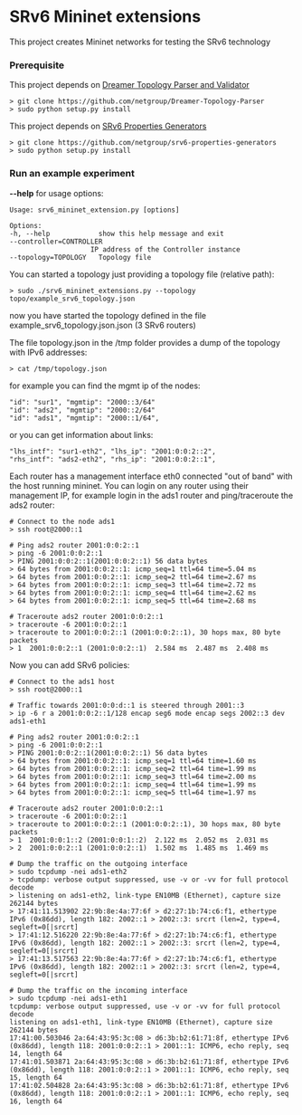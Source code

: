 # SRv6 Mininet extensions  #

This project creates Mininet networks for testing the SRv6 technology

### Prerequisite ###

This project depends on [Dreamer Topology Parser and Validator](https://github.com/netgroup/Dreamer-Topology-Parser)

    > git clone https://github.com/netgroup/Dreamer-Topology-Parser
    > sudo python setup.py install

This project depends on [SRv6 Properties Generators](https://github.com/netgroup/srv6-properties-generators)

    > git clone https://github.com/netgroup/srv6-properties-generators
    > sudo python setup.py install

### Run an example experiment ###

**--help** for usage options:

    Usage: srv6_mininet_extension.py [options]

    Options:
    -h, --help            show this help message and exit
    --controller=CONTROLLER
                        IP address of the Controller instance
    --topology=TOPOLOGY   Topology file

You can started a topology just providing a topology file (relative path):

    > sudo ./srv6_mininet_extensions.py --topology topo/example_srv6_topology.json

now you have started the topology defined in the file example_srv6_topology.json.json (3 SRv6 routers)

The file topology.json in the /tmp folder provides a dump of the topology with IPv6 addresses: 

    > cat /tmp/topology.json

for example you can find the mgmt ip of the nodes: 

    "id": "sur1", "mgmtip": "2000::3/64"
    "id": "ads2", "mgmtip": "2000::2/64"
    "id": "ads1", "mgmtip": "2000::1/64", 

or you can get information about links:

    "lhs_intf": "sur1-eth2", "lhs_ip": "2001:0:0:2::2", 
    "rhs_intf": "ads2-eth2", "rhs_ip": "2001:0:0:2::1", 

Each router has a management interface eth0 connected "out of band" with the host running mininet. You can login on any router using their management IP, for example login in the ads1 router and ping/traceroute the ads2 router:

    # Connect to the node ads1
    > ssh root@2000::1

    # Ping ads2 router 2001:0:0:2::1
    > ping -6 2001:0:0:2::1
    > PING 2001:0:0:2::1(2001:0:0:2::1) 56 data bytes
    > 64 bytes from 2001:0:0:2::1: icmp_seq=1 ttl=64 time=5.04 ms
    > 64 bytes from 2001:0:0:2::1: icmp_seq=2 ttl=64 time=2.67 ms
    > 64 bytes from 2001:0:0:2::1: icmp_seq=3 ttl=64 time=2.72 ms
    > 64 bytes from 2001:0:0:2::1: icmp_seq=4 ttl=64 time=2.62 ms
    > 64 bytes from 2001:0:0:2::1: icmp_seq=5 ttl=64 time=2.68 ms

    # Traceroute ads2 router 2001:0:0:2::1 
    > traceroute -6 2001:0:0:2::1
    > traceroute to 2001:0:0:2::1 (2001:0:0:2::1), 30 hops max, 80 byte packets
    > 1  2001:0:0:2::1 (2001:0:0:2::1)  2.584 ms  2.487 ms  2.408 ms
    
Now you can add SRv6 policies:

    # Connect to the ads1 host
    > ssh root@2000::1

    # Traffic towards 2001:0:0:d::1 is steered through 2001::3
    > ip -6 r a 2001:0:0:2::1/128 encap seg6 mode encap segs 2002::3 dev ads1-eth1

    # Ping ads2 router 2001:0:0:2::1
    > ping -6 2001:0:0:2::1
    > PING 2001:0:0:2::1(2001:0:0:2::1) 56 data bytes
    > 64 bytes from 2001:0:0:2::1: icmp_seq=1 ttl=64 time=1.60 ms
    > 64 bytes from 2001:0:0:2::1: icmp_seq=2 ttl=64 time=1.99 ms
    > 64 bytes from 2001:0:0:2::1: icmp_seq=3 ttl=64 time=2.00 ms
    > 64 bytes from 2001:0:0:2::1: icmp_seq=4 ttl=64 time=1.99 ms
    > 64 bytes from 2001:0:0:2::1: icmp_seq=5 ttl=64 time=1.97 ms

    # Traceroute ads2 router 2001:0:0:2::1 
    > traceroute -6 2001:0:0:2::1
    > traceroute to 2001:0:0:2::1 (2001:0:0:2::1), 30 hops max, 80 byte packets
    > 1  2001:0:0:1::2 (2001:0:0:1::2)  2.122 ms  2.052 ms  2.031 ms
    > 2  2001:0:0:2::1 (2001:0:0:2::1)  1.502 ms  1.485 ms  1.469 ms

    # Dump the traffic on the outgoing interface
    > sudo tcpdump -nei ads1-eth2
    > tcpdump: verbose output suppressed, use -v or -vv for full protocol decode
    > listening on ads1-eth2, link-type EN10MB (Ethernet), capture size 262144 bytes
    > 17:41:11.513902 22:9b:8e:4a:77:6f > d2:27:1b:74:c6:f1, ethertype IPv6 (0x86dd), length 182: 2002::1 > 2002::3: srcrt (len=2, type=4, segleft=0[|srcrt]
    > 17:41:12.516220 22:9b:8e:4a:77:6f > d2:27:1b:74:c6:f1, ethertype IPv6 (0x86dd), length 182: 2002::1 > 2002::3: srcrt (len=2, type=4, segleft=0[|srcrt]
    > 17:41:13.517563 22:9b:8e:4a:77:6f > d2:27:1b:74:c6:f1, ethertype IPv6 (0x86dd), length 182: 2002::1 > 2002::3: srcrt (len=2, type=4, segleft=0[|srcrt]
    
    # Dump the traffic on the incoming interface
    > sudo tcpdump -nei ads1-eth1
    tcpdump: verbose output suppressed, use -v or -vv for full protocol decode
    listening on ads1-eth1, link-type EN10MB (Ethernet), capture size 262144 bytes
    17:41:00.503046 2a:64:43:95:3c:08 > d6:3b:b2:61:71:8f, ethertype IPv6 (0x86dd), length 118: 2001:0:0:2::1 > 2001::1: ICMP6, echo reply, seq 14, length 64
    17:41:01.503871 2a:64:43:95:3c:08 > d6:3b:b2:61:71:8f, ethertype IPv6 (0x86dd), length 118: 2001:0:0:2::1 > 2001::1: ICMP6, echo reply, seq 15, length 64
    17:41:02.504828 2a:64:43:95:3c:08 > d6:3b:b2:61:71:8f, ethertype IPv6 (0x86dd), length 118: 2001:0:0:2::1 > 2001::1: ICMP6, echo reply, seq 16, length 64